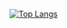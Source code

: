 [![Top Langs](https://github-readme-stats.vercel.app/api/top-langs/?username=ismaelnt&theme=dark&layout=compact)](https://github.com/anuraghazra/github-readme-stats)
